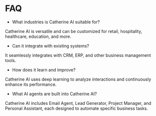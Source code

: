 # FAQ

* What industries is Catherine AI suitable for?

Catherine AI is versatile and can be customized for retail, hospitality, healthcare, education, and more.

* Can it integrate with existing systems?

It seamlessly integrates with CRM, ERP, and other business management tools.

* How does it learn and improve?

Catherine AI uses deep learning to analyze interactions and continuously enhance its performance.

* What AI agents are built into Catherine AI?

Catherine AI includes Email Agent, Lead Generator, Project Manager, and Personal Assistant, each designed to automate specific business tasks.
